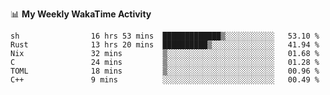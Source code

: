 <!--
**stamp711/stamp711** is a ✨ _special_ ✨ repository because its `README.md` (this file) appears on your GitHub profile.

Here are some ideas to get you started:

- 🔭 I’m currently working on ...
- 🌱 I’m currently learning ...
- 👯 I’m looking to collaborate on ...
- 🤔 I’m looking for help with ...
- 💬 Ask me about ...
- 📫 How to reach me: ...
- 😄 Pronouns: ...
- ⚡ Fun fact: ...
-->

📊 **My Weekly WakaTime Activity**

<!--START_SECTION:waka-->

```text
sh                16 hrs 53 mins  █████████████▒░░░░░░░░░░░   53.10 %
Rust              13 hrs 20 mins  ██████████▒░░░░░░░░░░░░░░   41.94 %
Nix               32 mins         ▒░░░░░░░░░░░░░░░░░░░░░░░░   01.68 %
C                 24 mins         ▒░░░░░░░░░░░░░░░░░░░░░░░░   01.28 %
TOML              18 mins         ▒░░░░░░░░░░░░░░░░░░░░░░░░   00.96 %
C++               9 mins          ░░░░░░░░░░░░░░░░░░░░░░░░░   00.49 %
```

<!--END_SECTION:waka-->
